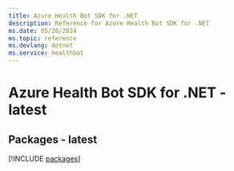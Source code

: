 ```yaml
---
title: Azure Health Bot SDK for .NET
description: Reference for Azure Health Bot SDK for .NET
ms.date: 05/28/2024
ms.topic: reference
ms.devlang: dotnet
ms.service: healthbot
---
```

# Azure Health Bot SDK for .NET - latest
## Packages - latest
[!INCLUDE [packages](health-bot-index.md)]
